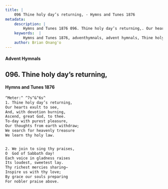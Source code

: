 ```yaml
---
title: |
    096 Thine holy day’s returning, - Hymns and Tunes 1876
metadata:
    description: |
        Hymns and Tunes 1876 096. Thine holy day’s returning,. Our hearts exult to see, And, with devotion burning, Ascend, great God, to thee. To-day with purest pleasure, Our thoughts from earth withdraw; We search for heavenly treasure We learn thy holy law. 
    keywords:  |
        Hymns and Tunes 1876, adventhymnals, advent hymnals, Thine holy day’s returning,, Our hearts exult to see,, 
    author: Brian Onang'o
---
```


#### Advent Hymnals
## 096. Thine holy day’s returning,
####  Hymns and Tunes 1876

```txt
^Meter:^ ^7s^&^6s^
1. Thine holy day’s returning,
Our hearts exult to see,
And, with devotion burning,
Ascend, great God, to thee.
To-day with purest pleasure,
Our thoughts from earth withdraw;
We search for heavenly treasure
We learn thy holy law.


2. We join to sing thy praises,
O  God of Sabbath day!
Each voice in gladness raises 
Its loudest, sweetest lay. 
Thy richest mercies sharing— 
Inspire us with thy love;
By grace our souls preparing 
For nobler praise above.
```